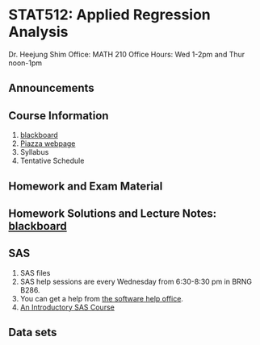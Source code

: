 # STAT512: Applied Regression Analysis
Dr. Heejung Shim
Office: MATH 210 
Office Hours: Wed 1-2pm and Thur noon-1pm

## Announcements

## Course Information
1. [blackboard](https://mycourses.purdue.edu/) 
2. [Piazza webpage](https://piazza.com/purdue/spring2017/stat512/home)
3. Syllabus
4. Tentative Schedule

## Homework and Exam Material

## Homework Solutions and Lecture Notes: [blackboard](https://mycourses.purdue.edu/) 

## SAS
1. SAS files
2. SAS help sessions are every Wednesday from 6:30-8:30 pm in BRNG B286. 
3. You can get a help from [the software help office](http://www.stat.purdue.edu/scs/help/software_consulting_schedule.html).
4. [An Introductory SAS Course](http://www.stat.purdue.edu/docs/scs/SASshortcourse.pdf)

## Data sets

